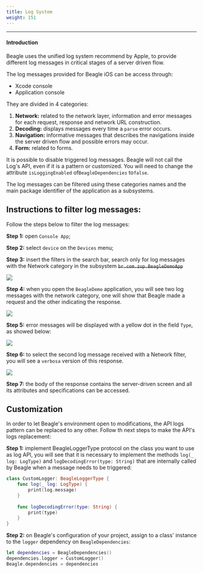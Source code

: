 ```yaml
---
title: Log System
weight: 151
---
```


---

#### Introduction

Beagle uses the unified log system recommend by Apple, to provide different log messages in critical stages of a server driven flow. 

The log messages provided for Beagle iOS can be access through:

* Xcode console
* Application console

They are divided in 4 categories: 

1. **Network:** related to the network layer, information and error messages for each request, response and network URL construction.
2. **Decoding:** displays messages every time a `parse` error occurs.  
3. **Navigation:** informative messages that describes the navigations inside the server driven flow and possible errors may occur. 
4. **Form:** related to forms. 

It is possible to disable triggered log messages. Beagle will not call the Log's API, even if it is a pattern or customized. You will need to change the attribute `isLoggingEnabled` of`BeagleDependencies` to`false`.

The log messages can be filtered using these categories names and the main package identifier of the application as a subsystems. 

## Instructions to filter log messages:

Follow the steps below to filter the log messages: 

**Step 1:** open `Console App`;

**Step 2:** select `device` on the `Devices` menu;

**Step 3:** insert the filters in the search bar, search only for log messages with the Network category in the subsystem ~~`br.com.zup.BeagleDemoApp`~~ 

![](/docs-beagle/1.png)

**Step 4:**  when you open the `BeagleDemo` application, you will see two log messages with the network category, one will show that Beagle made a request and the other indicating the response. 

![](/docs-beagle/2.png)

**Step 5:** error messages will be displayed with a yellow dot in the field `Type`, as showed below: 

![](/docs-beagle/3.png)

**Step 6:** to select the second log message received with a Network filter, you will see a `verbosa` version of this response.  

![](/docs-beagle/4.png)

**Step 7:** the body of the response contains the server-driven screen and all its attributes and specifications can be accessed. 

## Customization

In order to let Beagle's environment open to modifications, the API logs pattern can be replaced to any other. Follow th next steps to make the API's logs replacement: 

**Step 1:** implement BeagleLoggerType protocol on the class you want to use as log API, you will see that it is necessary to implement the methods `log(_ log: LogType)` and `logDecodingError(type: String)` that are internally called by Beagle when a message needs to be triggered:

```swift
class CustomLogger: BeagleLoggerType {
    func log(_ log: LogType) {
        print(log.message)
    }
    
    func logDecodingError(type: String) {
        print(type)
    }
}
```

**Step 2:** on Beagle's configuration of your project, assign to a class' instance to the `logger` dependency on `BeagleDependencies`:

```swift
let dependencies = BeagleDependencies()
dependencies.logger = CustomLogger()
Beagle.dependencies = dependencies
```
